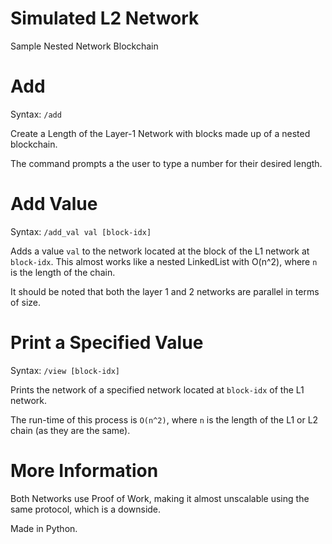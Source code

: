 # Simulated L2 Network

Sample Nested Network Blockchain

# Add 

Syntax: `/add`

Create a Length of the Layer-1 Network with blocks made up of a nested blockchain.

The command prompts a the user to type a number for their desired length.


# Add Value

Syntax: `/add_val val [block-idx]`

Adds a value `val` to the network located at the block of the L1 network at `block-idx`. This almost works like a nested LinkedList with O(n^2), where `n` is the length of the chain. 

It should be noted that both the layer 1 and 2 networks are parallel in terms of size.


# Print a Specified Value

Syntax: `/view [block-idx]`

Prints the network of a specified network located at `block-idx` of the L1 network.

The run-time of this process is `O(n^2)`, where `n` is the length of the L1 or L2 chain (as they are the same).

# More Information

Both Networks use Proof of Work, making it almost unscalable using the same protocol, which is a downside.

Made in Python.
